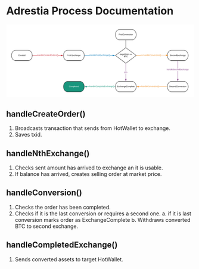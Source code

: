 # Adrestia Process Documentation

![Process](img/adrestia_processor.png)

## handleCreateOrder()
1. Broadcasts transaction that sends from HotWallet to exchange.
2. Saves txid.

## handleNthExchange()
1. Checks sent amount has arrived to exchange an it is usable.
2. If balance has arrived, creates selling order at market price.

## handleConversion()
1. Checks the order has been completed.
2. Checks if it is the last conversion or requires a second one. 
    a. if it is last conversion marks order as ExchangeComplete
    b. Withdraws converted BTC to second exchange.
    
## handleCompletedExchange()
1. Sends converted assets to target HotWallet.
